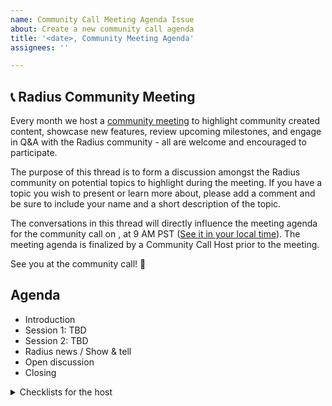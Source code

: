 ```yaml
---
name: Community Call Meeting Agenda Issue
about: Create a new community call agenda
title: '<date>, Community Meeting Agenda'
assignees: ''

---
```


## 📞 Radius Community Meeting

Every month we host a [community meeting](https://github.com/radius-project/community/#community-meetings) to highlight community created content, showcase new features, review upcoming milestones, and engage in Q&A with the Radius community - all are welcome and encouraged to participate.

The purpose of this thread is to form a discussion amongst the Radius community on potential topics to highlight during the meeting. If you have a topic you wish to present or learn more about, please add a comment and be sure to include your name and a short description of the topic.

<!--
!!!REMINDER!!!

- Update the <Date> field in the paragraph below. The time is usually at 9 AM PST.
- Make sure to update the timeanddate.com URL in the correct date/time format: `YYYYMMDDThh` (e.g. 20230531T09 is 2023 May 31st, 9 AM).
-->

The conversations in this thread will directly influence the meeting agenda for the community call on <Date>, at 9 AM PST ([See it in your local time](https://www.timeanddate.com/worldclock/fixedtime.html?iso=YYYYMMDDT09&p1=234&msg=Radius+Community+Call)). The meeting agenda is finalized by a Community Call Host prior to the meeting.

See you at the community call! 👋

## Agenda

- Introduction
- Session 1: TBD
- Session 2: TBD
- Radius news / Show & tell
- Open discussion
- Closing

 <details>
    <summary>Checklists for the host</summary>

### Before the meeting

- [ ] Find speakers
- [ ] Collect Radius news (blog posts & videos found on social media, and show-and-tell Discord channel)
- [ ] Prepare slide deck
- [ ] Send meeting invite to the speakers
<!-- - [ ] Announce the meeting on social media
  - [ ] 1 week before
  - [ ] 1 day before
  - [ ] 1 hour before -->

### During the meeting

- Welcome & announce that the meeting will be recorded
- Start the recording
- Show the agenda
- Welcome first speaker
- First session
- Q&A first session
- Welcome second speaker
- Second session
- Q&A second session
- Show Radius related news, posts, videos.
- Open discussion
- Closing & mention Radius Discord channel

### After the meeting

- [ ] Upload the meeting to <!-- YouTube --> the Teams drive and include:
<!-- - [ ] Chapters to the video -->
<!-- - [ ] Links to the video description -->
  - [ ] Read-only link to slides
  - [ ] [Radius Discord link](https://discord.gg/WnWqYa6QTH)
  - [ ] Other relevant links related to the sessions
<!-- - [ ] Announce the published video on social media -->
- [ ] Close this issue

</details>
